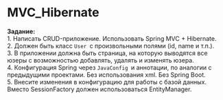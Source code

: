 # MVC_Hibernate
**Задание:**  
1. Написать CRUD-приложение. Использовать Spring MVC + Hibernate.  
2. Должен быть класс `User `с произвольными полями (id, name и т.п.).  
3. В приложении должна быть страница, на которую выводятся все юзеры с возможностью добавлять, удалять и изменять юзера.  
4. Конфигурация Spring через `JavaConfig `и аннотации, по аналогии с предыдущими проектами. Без использования xml. Без Spring Boot.  
5. Внесите изменения в конфигурацию для работы с базой данных. Вместо SessionFactory должен использоваться EntityManager. 

